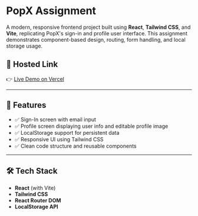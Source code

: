 # PopX Assignment

A modern, responsive frontend project built using **React**, **Tailwind CSS**, and **Vite**, replicating PopX's sign-in and profile user interface. This assignment demonstrates component-based design, routing, form handling, and local storage usage.

## 🔗 Hosted Link

👉 [Live Demo on Vercel](https://popx-assignment-one.vercel.app/)  

---

## 🚀 Features

- ✅ Sign-In screen with email input
- ✅ Profile screen displaying user info and editable profile image
- ✅ LocalStorage support for persistent data
- ✅ Responsive UI using Tailwind CSS
- ✅ Clean code structure and reusable components


---

## 🛠️ Tech Stack

- **React** (with Vite)
- **Tailwind CSS**
- **React Router DOM**
- **LocalStorage API**
